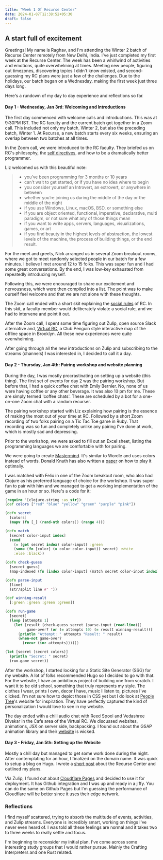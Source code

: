 ```yaml
---
title: "Week 1 Of Recurse Center"
date: 2024-01-07T12:38:52+05:30
draft: false
---
```


## A start full of excitement

Greetings! My name is Raghav, and I'm attending the Winter 2 batch of Recurse Center remotely from New Delhi, India. I've just completed my first week at the Recurse Center. The week has been a whirlwind of activities and emotions, quite overwhelming at times. Meeting new people, figuring out timezones, discovering topics I didn't know existed, and second-guessing my RC plans were just a few of the challenges. Due to the holidays, our batch began on a Wednesday, making the first week just three days long.

Here's a rundown of my day to day experience and reflections so far.

#### Day 1 - Wednesday, Jan 3rd: Welcoming and Introductions
The first day commenced with welcome calls and introductions. This was at 9:30PM IST. The RC faculty and the current batch got together in a Zoom call. This included not only my batch, Winter 2, but also the preceding batch, Winter 1. At Recurse, a new batch starts every six weeks, ensuring an overlap between two batches at all times.

In the Zoom call, we were introduced to the RC faculty. They briefed us on RC's philosophy, the [self directives](https://www.recurse.com/self-directives), and how to be a dramatically better programmer.

Liz welcomed us with this beautiful note:
> - you’ve been programming for 3 months or 10 years
>- can't wait to get started, or if you have no idea where to begin
> - you consider yourself an Introvert, an extrovert, or anywhere in between
> - whether you’re joining us during the middle of the day or the middle of the night
> - if you use Windows, Linux, macOS, BSD, or something else
> - if you are object oriented, functional, imperative, declarative, multi paradigm, or not sure what any of those things mean
> - if you want to write apps, servers, languages, visualizations, games, or art
> - if you find beauty in the highest levels of abstraction, the lowest levels of the machine, the process of building things, or the end result.

For the meet and greets, Nick arranged us in several Zoom breakout rooms, where we got to meet randomly selected people in our batch for a few minutes. I believe I met around 12 to 15 folks. This was super fun and I had some great conversations. By the end, I was low-key exhausted from repeatedly introducing myself.

Following this, we were encouraged to share our excitement and nervousness, which were then compiled into a list. The point was to make ourself feel welcome and that we are not alone with these thoughts.

The Zoom call ended with a short skit explaining the [social rules](https://www.recurse.com/social-rules) of RC. In this skit, a faculty member would deliberately violate a social rule, and we had to intervene and point it out.

After the Zoom call, I spent some time figuring out Zulip, open source Slack alternative and, [Virtual RC](https://www.recurse.com/virtual-rc), a Club Penguin style interactive map of the offline space in Brooklyn. All these new experiences were quite overwhelming.

After going through all the new introductions on Zulip and subscribing to the streams (channels) I was interested in, I decided to call it a day.

#### Day 2 - Thursday, Jan 4th: Pairing workshop and website planning

During the day, I was mostly procrastinating on setting up a website (this thing). The first set of events for day 2 was the pairing workshop. But before that, I had a quick coffee chat with Emily Bernier. No, none of us were having coffee or any other beverage. It was also 10 pm for me. These are simply termed 'coffee chats'. These are scheduled by a bot for a one-on-one Zoom chat with a random recurser. 

The pairing workshop started with Liz explaining how pairing is the essence of making the most out of your time at RC. Followed by a short Zoom recording of two folks pairing on a Tic Tac Toe game in Ruby. That recording was so fun and completely unlike any pairing I've done at work, which is mostly sad and depressing.

Prior to the workshop, we were asked to fill out an Excel sheet, listing the programming languages we are comfortable with for pairing.

We were going to create [Mastermind](https://en.wikipedia.org/wiki/Mastermind_(board_game)). It's similar to Wordle and uses colors instead of words. Donald Knuth has also written a [paper](https://www.cs.uni.edu/~wallingf/teaching/cs3530/resources/knuth-mastermind.pdf) on how to play it optimally.

I was matched with Felix in one of the Zoom breakout room, who also had Clojure as his preferred language of choice for the workshop. It was super fun to pair with him and we managed to get a working implementation of the game in an hour or so. Here's a code for it:
```Clojure
(require '[clojure.string :as str])
(def colors ["red" "blue" "yellow" "green" "purple" "pink"])

(defn secret
  [colors]
  (mapv (fn [_] (rand-nth colors)) (range 4)))

(defn match
  [secret color-input index]
  (cond
    (= (get secret index) color-input) :green
    (some (fn [color] (= color color-input)) secret) :white
    :else :black))

(defn check-guess
  [secret guess]
  (map-indexed (fn [index color-input] (match secret color-input index)) guess))

(defn parse-input
  [line]
  (str/split line #" "))

(def winning-result
  [:green :green :green :green])

(defn run-game
  [secret]
  (loop [attempts 1]
    (let [result (check-guess secret (parse-input (read-line)))
          game-over? (or (= attempts 10) (= result winning-result))]
      (println "Attempt: " attempts "Result: " result)
      (when-not game-over?
        (recur (inc attempts))))))

(let [secret (secret colors)]
  (println "Secret: " secret)
  (run-game secret))
```

After the workshop, I started looking for a Static Site Generator (SSG) for my website. A lot of folks recommended Hugo so I decided to go with that. For the website, I have an ambitious project of building one from scratch. I want it to be old school, something that truly represents my style. The clothes I wear, prints I own, decor I have, music I listen to, pictures I've clicked. I'm not sure how to depict those in CSS yet but I do look at [People Tree](https://www.peopletreeonline.com/home.html)'s website for inspiration. They have perfectly captured the kind of personalization I would love to see in my website.

The day ended with a chill audio chat with Reed Spool and Vedashree Divekar in the Cafe area of the Virtual RC. We discussed websites, animations, JSX on server side, backpacking. I found out about the GSAP animation library and their [website](https://gsap.com/) is wicked.

#### Day 3 - Friday, Jan 5th: Setting up the Website

Mostly a chill day but managed to get some work done during the night. After contemplating for an hour, I finalized on the domain name. It was quick to setup a blog on Hugo. I wrote a [short post](/posts/recurse-center/) about the Recurse Center and outlined my plans.

Via Zulip, I found out about [Cloudflare Pages](https://pages.cloudflare.com/) and decided to use it for deployment. It has Github integration and I was up and ready in a jiffy. You can do the same on Github Pages but I'm guessing the performance of Cloudflare will be better since it uses their edge network.

### Reflections

I find myself scattered, trying to absorb the multitude of events, activities, and Zulip streams. Everyone is incredibly smart, working on things I've never even heard of. I was told all these feelings are normal and it takes two to three weeks to really settle and focus.

I'm beginning to reconsider my initial plan. I've come across some interesting study groups that I would rather pursue. Mainly the Crafting Interpreters and one Rust related.